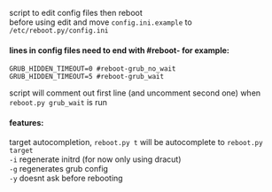script to edit config files then reboot  
before using edit and move `config.ini.example` to `/etc/reboot.py/config.ini` 

#### lines in config files need to end with #reboot-<target> for example:
```
GRUB_HIDDEN_TIMEOUT=0 #reboot-grub_no_wait
GRUB_HIDDEN_TIMEOUT=5 #reboot-grub_wait
```
script will comment out first line (and uncomment second one) when `reboot.py grub_wait` is run 

#### features:
target autocompletion, `reboot.py t` will be autocomplete to `reboot.py target`  
`-i` regenerate initrd (for now only using dracut)  
`-g` regenerates grub config  
`-y` doesnt ask before rebooting  


